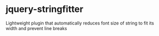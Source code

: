 jquery-stringfitter
===================

Lightweight plugin that automatically reduces font size of string to fit its width and prevent line breaks
